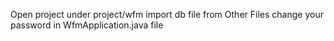 Open project under project/wfm
import db file from Other Files
change your password in WfmApplication.java file